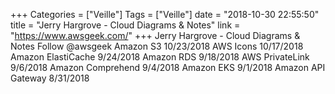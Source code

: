 +++
Categories = ["Veille"]
Tags = ["Veille"]
date = "2018-10-30 22:55:50"
title = "Jerry Hargrove - Cloud Diagrams & Notes"
link = "https://www.awsgeek.com/"
+++
Jerry Hargrove - Cloud Diagrams & Notes Follow @awsgeek Amazon S3 10/23/2018 AWS Icons 10/17/2018 Amazon ElastiCache 9/24/2018 Amazon RDS 9/18/2018 AWS PrivateLink 9/6/2018 Amazon Comprehend 9/4/2018 Amazon EKS 9/1/2018 Amazon API Gateway 8/31/2018